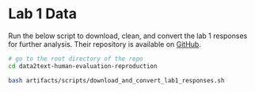 # Lab 1 Data

Run the below script to download, clean, and convert the lab 1 responses for further analysis. Their repository is available on [GitHub](https://github.com/evanmiltenburg/ReproHum-D2T).

```bash
# go to the root directory of the repo
cd data2text-human-evaluation-reproduction

bash artifacts/scripts/download_and_convert_lab1_responses.sh

```